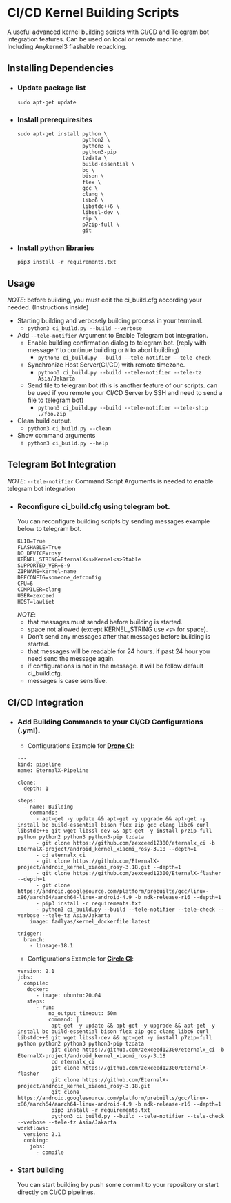# CI/CD Kernel Building Scripts
A useful advanced kernel building scripts with CI/CD and Telegram bot integration features. Can be used on local or remote machine.<br>
Including Anykernel3 flashable repacking.
## Installing Dependencies
* ### Update package list
  ```
  sudo apt-get update
  ```
* ### Install prerequiresites 
  ```
  sudo apt-get install python \
                       python2 \
                       python3 \
                       python3-pip 
                       tzdata \
                       build-essential \
                       bc \
                       bison \
                       flex \
                       gcc \
                       clang \
                       libc6 \
                       libstdc++6 \
                       libssl-dev \
                       zip \
                       p7zip-full \
                       git                    
  ```
* ### Install python libraries
  ```
  pip3 install -r requirements.txt
  ```

## Usage
*NOTE*: before building, you must edit the ci_build.cfg according your needed. (Instructions inside)
- Starting building and verbosely building process in your terminal.
  - ```python3 ci_build.py --build --verbose```
- Add ``--tele-notifier`` Argument to Enable Telegram bot integration.
  - Enable building confirmation dialog to telegram bot. (reply with message ``Y`` to continue building or ``N`` to abort building)
    - ```python3 ci_build.py --build --tele-notifier --tele-check```
  - Synchronize Host Server(CI/CD) with remote timezone.
    - ```python3 ci_build.py --build --tele-notifier --tele-tz Asia/Jakarta```
  - Send file to telegram bot (this is another feature of our scripts. can be used if you remote your CI/CD Server by SSH and need to send a file to telegram bot)
    - ```python3 ci_build.py --build --tele-notifier --tele-ship ./foo.zip```
- Clean build output.
  - ```python3 ci_build.py --clean```
- Show command arguments
  - ```python3 ci_build.py --help```

## Telegram Bot Integration
*NOTE*: ```--tele-notifier``` Command Script Arguments is needed to enable telegram bot integration 
* ### Reconfigure ci_build.cfg using telegram bot. 
  You can reconfigure building scripts by sending messages example below to telegram bot.
  ```
  KLIB=True
  FLASHABLE=True
  DO_DEVICE=rosy
  KERNEL_STRING=EternalX<s>Kernel<s>Stable
  SUPPORTED_VER=8-9
  ZIPNAME=kernel-name
  DEFCONFIG=someone_defconfig
  CPU=6
  COMPILER=clang
  USER=zexceed
  HOST=lawliet
  ```
  *NOTE*:
    - that messages must sended before building is started.
    - space not allowed (except KERNEL_STRING use ```<s>``` for space).
    - Don't send any messages after that messages before building is started.
    - that messages will be readable for 24 hours. if past 24 hour you need send the message again.
    - if configurations is not in the message. it will be follow default ci_build.cfg.
    - messages is case sensitive.

## CI/CD Integration
* ### Add Building Commands to your CI/CD Configurations (.yml). 
  - Configurations Example for <b>[Drone CI](https://drone.io)</b>:
  ```
  --- 
  kind: pipeline
  name: EternalX-Pipeline

  clone:
    depth: 1

  steps: 
    - name: Building
      commands:
        - apt-get -y update && apt-get -y upgrade && apt-get -y install bc build-essential bison flex zip gcc clang libc6 curl libstdc++6 git wget libssl-dev && apt-get -y install p7zip-full python python2 python3 python3-pip tzdata
        - git clone https://github.com/zexceed12300/eternalx_ci -b EternalX-project/android_kernel_xiaomi_rosy-3.18 --depth=1
        - cd eternalx_ci
        - git clone https://github.com/EternalX-project/android_kernel_xiaomi_rosy-3.18.git --depth=1
        - git clone https://github.com/zexceed12300/EternalX-flasher --depth=1
        - git clone https://android.googlesource.com/platform/prebuilts/gcc/linux-x86/aarch64/aarch64-linux-android-4.9 -b ndk-release-r16 --depth=1
        - pip3 install -r requirements.txt  
        - python3 ci_build.py --build --tele-notifier --tele-check --verbose --tele-tz Asia/Jakarta
      image: fadlyas/kernel_dockerfile:latest

  trigger:
    branch:
      - lineage-18.1
  ```
  - Configurations Example for <b>[Circle CI](https://circleci.com)</b>:
  ```
  version: 2.1
  jobs:
    compile:
     docker:
        - image: ubuntu:20.04
     steps:
        - run:
            no_output_timeout: 50m 
            command: |
             apt-get -y update && apt-get -y upgrade && apt-get -y install bc build-essential bison flex zip gcc clang libc6 curl libstdc++6 git wget libssl-dev && apt-get -y install p7zip-full python python2 python3 python3-pip tzdata
             git clone https://github.com/zexceed12300/eternalx_ci -b EternalX-project/android_kernel_xiaomi_rosy-3.18
             cd eternalx_ci
             git clone https://github.com/zexceed12300/EternalX-flasher
             git clone https://github.com/EternalX-project/android_kernel_xiaomi_rosy-3.18.git
             git clone https://android.googlesource.com/platform/prebuilts/gcc/linux-x86/aarch64/aarch64-linux-android-4.9 -b ndk-release-r16 --depth=1
             pip3 install -r requirements.txt   
             python3 ci_build.py --build --tele-notifier --tele-check --verbose --tele-tz Asia/Jakarta
  workflows:
    version: 2.1
    cooking:
      jobs:
        - compile
  ```
* ### Start building
  You can start building by push some commit to your repository or start directly on CI/CD pipelines.
